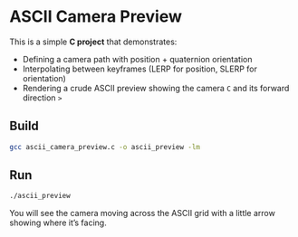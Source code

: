 # ASCII Camera Preview

This is a simple **C project** that demonstrates:
- Defining a camera path with position + quaternion orientation
- Interpolating between keyframes (LERP for position, SLERP for orientation)
- Rendering a crude ASCII preview showing the camera `C` and its forward direction `>`

## Build

```sh
gcc ascii_camera_preview.c -o ascii_preview -lm
```

## Run

```sh
./ascii_preview
```

You will see the camera moving across the ASCII grid with a little arrow showing where it’s facing.
